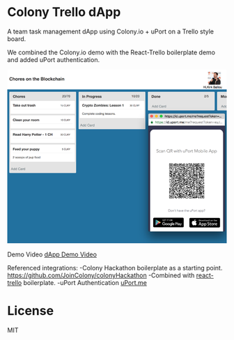# Colony Trello dApp
A team task management dApp using Colony.io + uPort on a Trello style board.

We combined the Colony.io demo with the React-Trello boilerplate demo and added uPort authentication.

![Screenshot](colonyscreen.png)

Demo Video
[dApp Demo Video](http://www.youtube.com/watch?v=vg4r8eRJZmU)


Referenced integrations:
-Colony Hackathon boilerplate as a starting point. https://github.com/JoinColony/colonyHackathon
-Combined with [react-trello](https://github.com/rcdexta/react-trello) boilerplate.
-uPort Authentication [uPort.me](https://www.uport.me/)

# License
MIT
